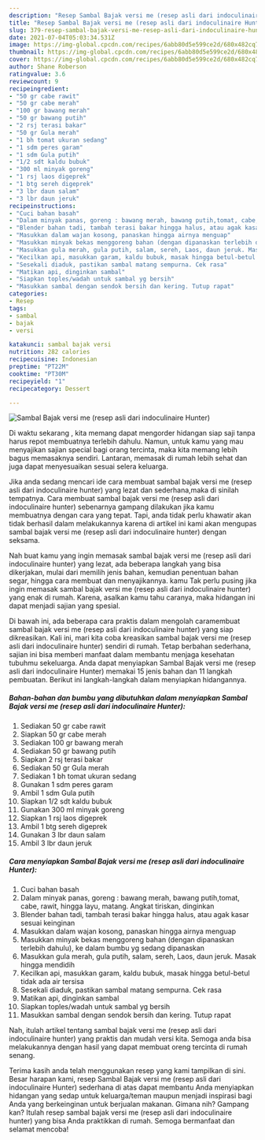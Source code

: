 ```yaml
---
description: "Resep Sambal Bajak versi me (resep asli dari indoculinaire Hunter) yang lezat Untuk Jualan"
title: "Resep Sambal Bajak versi me (resep asli dari indoculinaire Hunter) yang lezat Untuk Jualan"
slug: 379-resep-sambal-bajak-versi-me-resep-asli-dari-indoculinaire-hunter-yang-lezat-untuk-jualan
date: 2021-07-04T05:03:34.531Z
image: https://img-global.cpcdn.com/recipes/6abb80d5e599ce2d/680x482cq70/sambal-bajak-versi-me-resep-asli-dari-indoculinaire-hunter-foto-resep-utama.jpg
thumbnail: https://img-global.cpcdn.com/recipes/6abb80d5e599ce2d/680x482cq70/sambal-bajak-versi-me-resep-asli-dari-indoculinaire-hunter-foto-resep-utama.jpg
cover: https://img-global.cpcdn.com/recipes/6abb80d5e599ce2d/680x482cq70/sambal-bajak-versi-me-resep-asli-dari-indoculinaire-hunter-foto-resep-utama.jpg
author: Shane Roberson
ratingvalue: 3.6
reviewcount: 9
recipeingredient:
- "50 gr cabe rawit"
- "50 gr cabe merah"
- "100 gr bawang merah"
- "50 gr bawang putih"
- "2 rsj terasi bakar"
- "50 gr Gula merah"
- "1 bh tomat ukuran sedang"
- "1 sdm peres garam"
- "1 sdm Gula putih"
- "1/2 sdt kaldu bubuk"
- "300 ml minyak goreng"
- "1 rsj laos digeprek"
- "1 btg sereh digeprek"
- "3 lbr daun salam"
- "3 lbr daun jeruk"
recipeinstructions:
- "Cuci bahan basah"
- "Dalam minyak panas, goreng : bawang merah, bawang putih,tomat, cabe, rawit, hingga layu, matang. Angkat tiriskan, dinginkan"
- "Blender bahan tadi, tambah terasi bakar hingga halus, atau agak kasar sesuai keinginan"
- "Masukkan dalam wajan kosong, panaskan hingga airnya menguap"
- "Masukkan minyak bekas menggoreng bahan (dengan dipanaskan terlebih dahulu), ke dalam bumbu yg sedang dipanaskan"
- "Masukkan gula merah, gula putih, salam, sereh, Laos, daun jeruk. Masak hingga mendidih"
- "Kecilkan api, masukkan garam, kaldu bubuk, masak hingga betul-betul tidak ada air tersisa"
- "Sesekali diaduk, pastikan sambal matang sempurna. Cek rasa"
- "Matikan api, dinginkan sambal"
- "Siapkan toples/wadah untuk sambal yg bersih"
- "Masukkan sambal dengan sendok bersih dan kering. Tutup rapat"
categories:
- Resep
tags:
- sambal
- bajak
- versi

katakunci: sambal bajak versi 
nutrition: 282 calories
recipecuisine: Indonesian
preptime: "PT22M"
cooktime: "PT30M"
recipeyield: "1"
recipecategory: Dessert

---
```



![Sambal Bajak versi me (resep asli dari indoculinaire Hunter)](https://img-global.cpcdn.com/recipes/6abb80d5e599ce2d/680x482cq70/sambal-bajak-versi-me-resep-asli-dari-indoculinaire-hunter-foto-resep-utama.jpg)

Di waktu  sekarang , kita memang dapat mengorder hidangan siap saji tanpa harus repot membuatnya terlebih dahulu. Namun, untuk kamu yang mau menyajikan sajian special bagi orang tercinta, maka kita memang lebih bagus memasaknya sendiri. Lantaran, memasak di rumah lebih sehat dan juga dapat menyesuaikan sesuai selera keluarga.

Jika anda sedang mencari ide cara membuat sambal bajak versi me (resep asli dari indoculinaire hunter) yang lezat dan sederhana,maka di sinilah tempatnya. Cara membuat sambal bajak versi me (resep asli dari indoculinaire hunter)  sebenarnya gampang dilakukan jika kamu membuatnya dengan cara yang tepat. Tapi, anda tidak perlu khawatir akan tidak berhasil dalam melakukannya 
karena di artikel ini kami akan mengupas sambal bajak versi me (resep asli dari indoculinaire hunter) dengan seksama.  



Nah buat kamu yang ingin memasak sambal bajak versi me (resep asli dari indoculinaire hunter) yang lezat, ada beberapa langkah yang bisa dikerjakan, mulai dari memilih jenis bahan, kemudian penentuan bahan segar, hingga cara membuat dan menyajikannya. kamu Tak perlu pusing jika ingin memasak sambal bajak versi me (resep asli dari indoculinaire hunter) yang enak di rumah. Karena, asalkan kamu  tahu caranya, maka hidangan ini dapat menjadi sajian yang spesial.

Di bawah ini, ada beberapa cara praktis  dalam mengolah caramembuat sambal bajak versi me (resep asli dari indoculinaire hunter) yang siap dikreasikan. Kali ini, mari kita coba kreasikan sambal bajak versi me (resep asli dari indoculinaire hunter) sendiri di rumah. Tetap berbahan sederhana, sajian ini bisa memberi manfaat dalam membantu menjaga kesehatan tubuhmu sekeluarga. Anda dapat menyiapkan Sambal Bajak versi me (resep asli dari indoculinaire Hunter) memakai 15 jenis bahan dan 11 langkah pembuatan. Berikut ini langkah-langkah dalam menyiapkan hidangannya.

<!--inarticleads1-->

##### Bahan-bahan dan bumbu yang dibutuhkan dalam menyiapkan Sambal Bajak versi me (resep asli dari indoculinaire Hunter):

1. Sediakan 50 gr cabe rawit
1. Siapkan 50 gr cabe merah
1. Sediakan 100 gr bawang merah
1. Sediakan 50 gr bawang putih
1. Siapkan 2 rsj terasi bakar
1. Sediakan 50 gr Gula merah
1. Sediakan 1 bh tomat ukuran sedang
1. Gunakan 1 sdm peres garam
1. Ambil 1 sdm Gula putih
1. Siapkan 1/2 sdt kaldu bubuk
1. Gunakan 300 ml minyak goreng
1. Siapkan 1 rsj laos digeprek
1. Ambil 1 btg sereh digeprek
1. Gunakan 3 lbr daun salam
1. Ambil 3 lbr daun jeruk




<!--inarticleads2-->

##### Cara menyiapkan Sambal Bajak versi me (resep asli dari indoculinaire Hunter):

1. Cuci bahan basah
1. Dalam minyak panas, goreng : bawang merah, bawang putih,tomat, cabe, rawit, hingga layu, matang. Angkat tiriskan, dinginkan
1. Blender bahan tadi, tambah terasi bakar hingga halus, atau agak kasar sesuai keinginan
1. Masukkan dalam wajan kosong, panaskan hingga airnya menguap
1. Masukkan minyak bekas menggoreng bahan (dengan dipanaskan terlebih dahulu), ke dalam bumbu yg sedang dipanaskan
1. Masukkan gula merah, gula putih, salam, sereh, Laos, daun jeruk. Masak hingga mendidih
1. Kecilkan api, masukkan garam, kaldu bubuk, masak hingga betul-betul tidak ada air tersisa
1. Sesekali diaduk, pastikan sambal matang sempurna. Cek rasa
1. Matikan api, dinginkan sambal
1. Siapkan toples/wadah untuk sambal yg bersih
1. Masukkan sambal dengan sendok bersih dan kering. Tutup rapat




Nah, itulah artikel tentang  sambal bajak versi me (resep asli dari indoculinaire hunter)  yang praktis dan mudah versi kita. Semoga anda bisa melakukannya dengan hasil yang dapat membuat oreng tercinta di rumah senang. 

Terima kasih anda telah menggunakan resep yang kami tampilkan di sini. Besar harapan kami, resep  Sambal Bajak versi me (resep asli dari indoculinaire Hunter) sederhana di atas dapat membantu Anda menyiapkan hidangan yang sedap untuk keluarga/teman maupun menjadi inspirasi bagi Anda yang berkeinginan untuk berjualan makanan. Gimana nih? Gampang kan? Itulah resep sambal bajak versi me (resep asli dari indoculinaire hunter) yang bisa Anda praktikkan di rumah. Semoga bermanfaat dan selamat mencoba!

